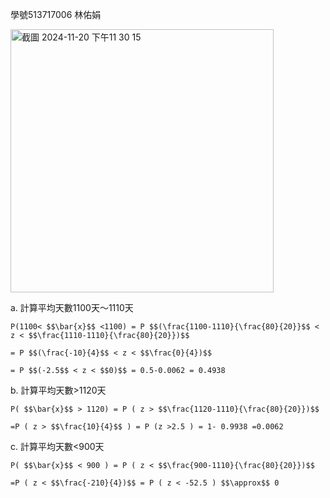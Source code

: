 學號513717006 林佑娟

<img width="421" alt="截圖 2024-11-20 下午11 30 15" src="https://github.com/user-attachments/assets/6faf4aee-2bf7-4e0b-9552-b5c61439f5a9">


a. 計算平均天數1100天～1110天

    P(1100< $$\bar{x}$$ <1100) = P $$(\frac{1100-1110}{\frac{80}{20}}$$ < z < $$\frac{1110-1110}{\frac{80}{20}})$$

    = P $$(\frac{-10}{4}$$ < z < $$\frac{0}{4})$$

    = P $$(-2.5$$ < z < $$0)$$ = 0.5-0.0062 = 0.4938

b. 計算平均天數>1120天

    P( $$\bar{x}$$ > 1120) = P ( z > $$\frac{1120-1110}{\frac{80}{20}})$$

    =P ( z > $$\frac{10}{4}$$ ) = P (z >2.5 ) = 1- 0.9938 =0.0062

c. 計算平均天數<900天

    P( $$\bar{x}$$ < 900 ) = P ( z < $$\frac{900-1110}{\frac{80}{20}})$$

    =P ( z < $$\frac{-210}{4})$$ = P ( z < -52.5 ) $$\approx$$ 0

